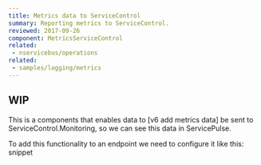 ```yaml
---
title: Metrics data to ServiceControl
summary: Reporting metrics to ServiceControl.
reviewed: 2017-09-26
component: MetricsServiceControl
related:
 - nservicebus/operations
related:
 - samples/logging/metrics
---
```


## WIP 

This is a components that enables data to [v6 add metrics data] be sent to ServiceControl.Monitoring, so we can see this data in ServicePulse.

To add this functionality to an endpoint we need to configure it like this:
snippet